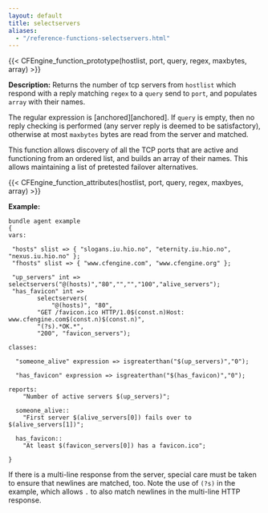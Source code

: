 ```yaml
---
layout: default
title: selectservers
aliases:
  - "/reference-functions-selectservers.html"
---
```


{{< CFEngine_function_prototype(hostlist, port, query, regex, maxbytes, array) >}}

**Description:** Returns the number of tcp servers from `hostlist` which
respond with a reply matching `regex` to a `query` send to `port`, and
populates `array` with their names.

The regular expression is [anchored][anchored]. If `query` is empty, then no
reply checking is performed (any server reply is deemed to be satisfactory),
otherwise at most `maxbytes` bytes are read from the server and matched.

This function allows discovery of all the TCP ports that are active and
functioning from an ordered list, and builds an array of their names. This
allows maintaining a list of pretested failover alternatives.

{{< CFEngine_function_attributes(hostlist, port, query, regex, maxbyes, array) >}}

**Example:**

```cf3
bundle agent example
{
vars:

 "hosts" slist => { "slogans.iu.hio.no", "eternity.iu.hio.no", "nexus.iu.hio.no" };
 "fhosts" slist => { "www.cfengine.com", "www.cfengine.org" };

 "up_servers" int =>  selectservers("@(hosts)","80","","","100","alive_servers");
 "has_favicon" int =>
        selectservers(
            "@(hosts)", "80",
        "GET /favicon.ico HTTP/1.0$(const.n)Host: www.cfengine.com$(const.n)$(const.n)",
        "(?s).*OK.*",
        "200", "favicon_servers");

classes:

  "someone_alive" expression => isgreaterthan("$(up_servers)","0");

  "has_favicon" expression => isgreaterthan("$(has_favicon)","0");

reports:
    "Number of active servers $(up_servers)";

  someone_alive::
    "First server $(alive_servers[0]) fails over to $(alive_servers[1])";

  has_favicon::
    "At least $(favicon_servers[0]) has a favicon.ico";

}
```

If there is a multi-line response from the server, special care must be
taken to ensure that newlines are matched, too. Note the use of `(?s)`
in the example, which allows `.` to also match newlines in the
multi-line HTTP response.
